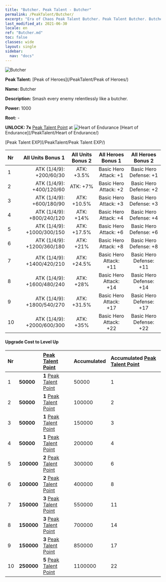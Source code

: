 ```yaml
---
title: "Butcher. Peak Talent - Butcher"
permalink: /PeakTalent/Butcher/
excerpt: "Era of Chaos Peak Talent Butcher. Peak Talent Butcher. Butcher"
last_modified_at: 2021-06-30
locale: en
ref: "Butcher.md"
toc: false
classes: wide
layout: single
sidebar:
  nav: "docs"
---
```


  ![Butcher](/images/pt/talent_1006.png)

  **Peak Talent:** [Peak of Heroes](/PeakTalent/Peak of Heroes/)

  **Name:** Butcher

  **Description:** Smash every enemy relentlessly like a butcher.

  **Power:** 1000

  **Root:** -

  **UNLOCK: 7x** [Peak Talent Point](/Items/con_934/) at ![Heart of Endurance](/images/pt/talent_1002.png) [Heart of Endurance](/PeakTalent/Heart of Endurance/)

  [Peak Talent EXP](/PeakTalent/Peak Talent EXP/)

  | Nr | All Units Bonus 1 | All Units Bonus 2 | All Heroes Bonus 1 | All Heroes Bonus 2 |
  |:---|--------------:|:-------------:|:-------------:|:-------------:|
  | 1 | ATK (1/4/9): +200/60/30 | ATK: +3.5% | Basic Hero Attack: +1 | Basic Hero Defense: +1 |
  | 2 | ATK (1/4/9): +400/120/60 | ATK: +7% | Basic Hero Attack: +2 | Basic Hero Defense: +2 |
  | 3 | ATK (1/4/9): +600/180/90 | ATK: +10.5% | Basic Hero Attack: +3 | Basic Hero Defense: +3 |
  | 4 | ATK (1/4/9): +800/240/120 | ATK: +14% | Basic Hero Attack: +4 | Basic Hero Defense: +4 |
  | 5 | ATK (1/4/9): +1000/300/150 | ATK: +17.5% | Basic Hero Attack: +6 | Basic Hero Defense: +6 |
  | 6 | ATK (1/4/9): +1200/360/180 | ATK: +21% | Basic Hero Attack: +8 | Basic Hero Defense: +8 |
  | 7 | ATK (1/4/9): +1400/420/210 | ATK: +24.5% | Basic Hero Attack: +11 | Basic Hero Defense: +11 |
  | 8 | ATK (1/4/9): +1600/480/240 | ATK: +28% | Basic Hero Attack: +14 | Basic Hero Defense: +14 |
  | 9 | ATK (1/4/9): +1800/540/270 | ATK: +31.5% | Basic Hero Attack: +17 | Basic Hero Defense: +17 |
  | 10 | ATK (1/4/9): +2000/600/300 | ATK: +35% | Basic Hero Attack: +22 | Basic Hero Defense: +22 |


#### Upgrade Cost to Level Up

  | Nr | <i class="fas fa-coins"/> | [Peak Talent Point](/Items/con_934/) | Accumulated <i class="fas fa-coins"/> | Accumulated [Peak Talent Point](/Items/con_934/) |
  |:---|:--------------|:-------------|:-------------|:-------------|
  | 1 | **50000** | **1** [Peak Talent Point](/Items/con_934/) | 50000 | 1 |
  | 2 | **50000** | **1** [Peak Talent Point](/Items/con_934/) | 100000 | 2 |
  | 3 | **50000** | **1** [Peak Talent Point](/Items/con_934/) | 150000 | 3 |
  | 4 | **50000** | **1** [Peak Talent Point](/Items/con_934/) | 200000 | 4 |
  | 5 | **100000** | **2** [Peak Talent Point](/Items/con_934/) | 300000 | 6 |
  | 6 | **100000** | **2** [Peak Talent Point](/Items/con_934/) | 400000 | 8 |
  | 7 | **150000** | **3** [Peak Talent Point](/Items/con_934/) | 550000 | 11 |
  | 8 | **150000** | **3** [Peak Talent Point](/Items/con_934/) | 700000 | 14 |
  | 9 | **150000** | **3** [Peak Talent Point](/Items/con_934/) | 850000 | 17 |
  | 10 | **250000** | **5** [Peak Talent Point](/Items/con_934/) | 1100000 | 22 |

